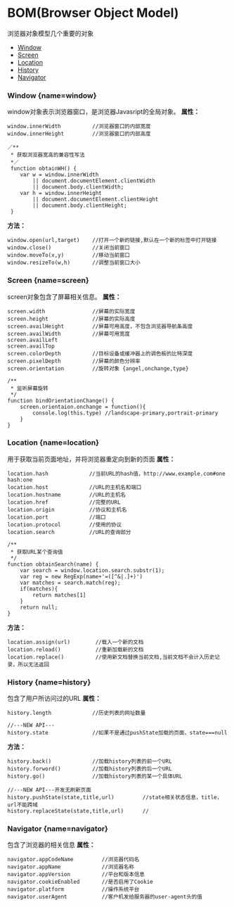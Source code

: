 # BOM(Browser Object Model)

浏览器对象模型几个重要的对象

- [Window](#window)
- [Screen](#screen)
- [Location](#location)
- [History](#history)
- [Navigator](#navigator)

### Window {name=window}
window对象表示浏览器窗口，是浏览器Javasript的全局对象。
**属性：**
```
window.innerWidth          //浏览器窗口的内部宽度
window.innerHeight         //浏览器窗口的内部高度

／**
 * 获取浏览器宽高的兼容性写法
 *／
 function obtainWH() {
 	var w = window.innerWidth
 		|| document.documentElement.clientWidth
 		|| document.body.clientWidth;
 	var h = window.innerHeight
 		|| document.documentElement.clientHeight
 		|| document.body.clientHeight;
 }
```
**方法：**
```
window.open(url,target)    //打开一个新的链接,默认在一个新的标签中打开链接
window.close()             //关闭当前窗口
window.moveTo(x,y)         //移动当前窗口
window.resizeTo(w,h)       //调整当前窗口大小
```

### Screen {name=screen}
screen对象包含了屏幕相关信息。
**属性：**
```
screen.width               //屏幕的实际宽度
screen.height 	           //屏幕的实际高度
screen.availHeight         //屏幕可用高度，不包含浏览器导航条高度
screen.availWidth          //屏幕可用宽度
screen.availLeft
screen.availTop
screen.colorDepth          //目标设备或缓冲器上的调色板的比特深度
screen.pixelDepth          //屏幕的颜色分辨率
screen.orientation         //旋转对象 {angel,onchange,type}

/**
 * 监听屏幕旋转
 */
function bindOrientationChange() {
	screen.orientaion.onchange = function(){
		console.log(this.type) //landscape-primary,portrait-primary
	}
}
```

### Location {name=location}
用于获取当前页面地址，并将浏览器重定向到新的页面
**属性：**
```
location.hash             //当前URL的hash值，http://www.example.com#one hash:one
location.host             //URL的主机名和端口
location.hostname         //URL的主机名
location.href             //完整的URL
location.origin           //协议和主机名
location.port             //端口
location.protocol         //使用的协议
location.search           //URL的查询部分

/**
 * 获取URL某个查询值
 */
function obtainSearch(name) {
	var search = window.location.search.substr(1);
	var reg = new RegExp(name+'=([^&|.]+)')
	var matches = search.match(reg);
	if(matches){
		return matches[1]
	}
	return null;
}
```
**方法：**
```
location.assign(url)        //载入一个新的文档
location.reload()           //重新加载新的文档
location.replace()          //使用新文档替换当前文档,当前文档不会计入历史记录，所以无法返回
```
### History {name=history}
包含了用户所访问过的URL
**属性：**
```
history.length             //历史列表的网址数量

//---NEW API---
history.state              //如果不是通过pushState加载的页面，state===null
```
**方法：**
```
history.back()             //加载history列表的前一个URL
history.forword()          //加载history列表的后一个URL
history.go()               //加载history列表的某一个具体URL

//---NEW API---开发无刷新页面
history.pushState(state,title,url)         //state相关状态信息，title，url不能跨域
history.replaceState(state,title,url)      //
```

### Navigator {name=navigator}
包含了浏览器的相关信息
**属性：**
```
navigator.appCodeName         //浏览器代码名
navigator.appName 		      //浏览器名称
navigator.appVersion          //平台和版本信息
navigator.cookieEnabled       //是否启用了Cookie
navigator.platform            //操作系统平台
navigator.userAgent           //客户机发给服务器的user-agent头的值
```